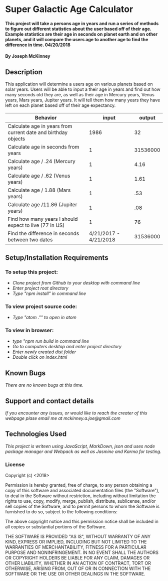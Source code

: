 # Super Galactic Age Calculator

#### This project will take a persons age in years and run a series of methods to figure out different statistics about the user based off of their age.  Example statistics are their age in seconds on planet earth and on other planets, and it will compare the users age to another age to find the difference in time. 04/20/2018

#### By **Joseph McKinney**

## Description

This application will determine a users age on various planets based on solar years.  Users will be able to input a their age in years and find out how many seconds old they are, as well as their age in Mercury years, Venus years, Mars years, Jupiter years.  It will tell them how many years they have left on each planet based off of their age expectancy.

Behavior | input | output
-------|-----|----
Calculate age in years from current date and birthday objects | 1986 | 32
Calculate age in seconds from years| 1 | 31536000  
Calculate age / .24 (Mercury years) | 1 | 4.16  
Calculate age / .62 (Venus years) | 1 | 1.61
Calculate age / 1.88 (Mars years) | 1 | .53
Calculate age /11.86 (Jupiter years) | 1 | .08
Find how many years I should expect to live (77 in US) | 1 | 76
Find the difference in seconds between two dates | 4/21/2017 - 4/21/2018 | 31536000 

## Setup/Installation Requirements
### To setup this project:
* _Clone project from Github to your desktop with command line_
* _Enter project root directory_
* _Type "npm install" in command line_
### To view project source code:
* _Type "atom ."" to open in atom_
### To view in browser:
* _type "npm run build in command line_
* _Go to computers desktop and enter project directory_
* _Enter newly created dist folder_
* _Double click on index.html_

## Known Bugs

_There are no known bugs at this time._

## Support and contact details

_If you encounter any issues, or would like to reach the creater of this webpage plase email me at mckinney.a.joe@gmail.com_

## Technologies Used

_This project is writeen using JavaScript, MarkDown, json and uses node package manager and Webpack as well as Jasmine and Karma for testing._

### License

Copyright (c) <2018> <Joseph McKinney>

Permission is hereby granted, free of charge, to any person obtaining a copy
of this software and associated documentation files (the "Software"), to deal
in the Software without restriction, including without limitation the rights
to use, copy, modify, merge, publish, distribute, sublicense, and/or sell
copies of the Software, and to permit persons to whom the Software is
furnished to do so, subject to the following conditions:

The above copyright notice and this permission notice shall be included in all
copies or substantial portions of the Software.

THE SOFTWARE IS PROVIDED "AS IS", WITHOUT WARRANTY OF ANY KIND, EXPRESS OR
IMPLIED, INCLUDING BUT NOT LIMITED TO THE WARRANTIES OF MERCHANTABILITY,
FITNESS FOR A PARTICULAR PURPOSE AND NONINFRINGEMENT. IN NO EVENT SHALL THE
AUTHORS OR COPYRIGHT HOLDERS BE LIABLE FOR ANY CLAIM, DAMAGES OR OTHER
LIABILITY, WHETHER IN AN ACTION OF CONTRACT, TORT OR OTHERWISE, ARISING FROM,
OUT OF OR IN CONNECTION WITH THE SOFTWARE OR THE USE OR OTHER DEALINGS IN THE
SOFTWARE.
